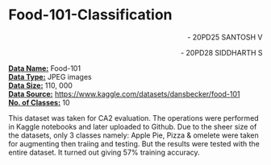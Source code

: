 # Food-101-Classification

<p align="right">- 20PD25 SANTOSH V</p>
<p align="right">- 20PD28 SIDDHARTH S</p>

<b><u>Data Name:</u></b> Food-101 <br>
<b><u>Data Type:</u></b> JPEG images <br>
<b><u>Data Size:</u></b> 110, 000 <br>
<b><u>Data Source:</u></b> https://www.kaggle.com/datasets/dansbecker/food-101 <br>
<b><u>No. of Classes:</u></b> 10 <br>

This dataset was taken for CA2 evaluation. The operations were performed in Kaggle notebooks and later uploaded to Github. Due to the sheer size of the datasets, only 3 classes namely: Apple Pie, Pizza & omelete were taken for augmenting then traiing and testing. But the results were tested with the entire dataset. It turned out giving 57% training accuracy.
